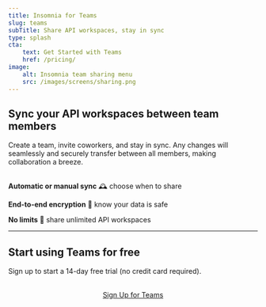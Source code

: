 ```yaml
---
title: Insomnia for Teams
slug: teams
subTitle: Share API workspaces, stay in sync
type: splash
cta:
    text: Get Started with Teams
    href: /pricing/
image: 
    alt: Insomnia team sharing menu
    src: /images/screens/sharing.png
---
```


## Sync your API workspaces between team members

Create a team, invite coworkers, and stay in sync. Any 
changes will seamlessly and securely transfer between all members, 
making collaboration a breeze.
<br><br>

**Automatic or manual sync** &#128368; choose when to share

**End-to-end encryption** &#128272; know your data is safe

**No limits** &#128640; share unlimited API workspaces

---

## Start using Teams for free

Sign up to start a 14-day free trial (no credit card required).

<p style="text-align:center">
<br>
<a class="button" href="/pricing/">Sign Up for Teams</a>
</p>
